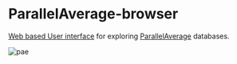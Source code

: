 # ParallelAverage-browser
[Web based User interface](https://heikoburau.github.io/ParallelAverage-browser/) for exploring [ParallelAverage](https://github.com/Heikman/ParallelAverage) databases.

![pae](https://user-images.githubusercontent.com/5159590/146454763-fbdfeff9-e393-4766-8b28-263ed704e5fc.gif)
